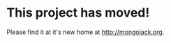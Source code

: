 This project has moved!
=======================

Please find it at it's new home at http://mongojack.org.
